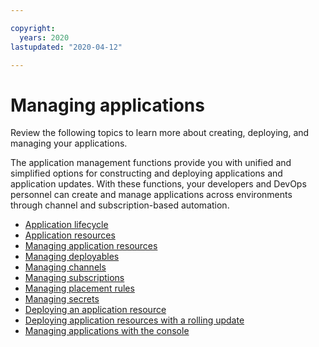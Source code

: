```yaml
---

copyright:
  years: 2020
lastupdated: "2020-04-12"

---
```


# Managing applications 

Review the following topics to learn more about creating, deploying, and managing your applications. 

The application management functions provide you with unified and simplified options for constructing and deploying applications and application updates. With these functions, your developers and DevOps personnel can create and manage applications across environments through channel and subscription-based automation.

- [Application lifecycle](app_lifecycle.md)
- [Application resources](app_resources.md)
- [Managing application resources](managing_apps.md)
- [Managing deployables](managing_deployables.md)
- [Managing channels](managing_channels.md)
- [Managing subscriptions](managing_subscriptions.md)
- [Managing placement rules](managing_placement_rules.md)
- [Managing secrets](managing_secrets.md)
- [Deploying an application resource](deployment_app.md)
- [Deploying application resources with a rolling update](deployment_rollout.md)
- [Managing applications with the console](managing_apps_console.md)

